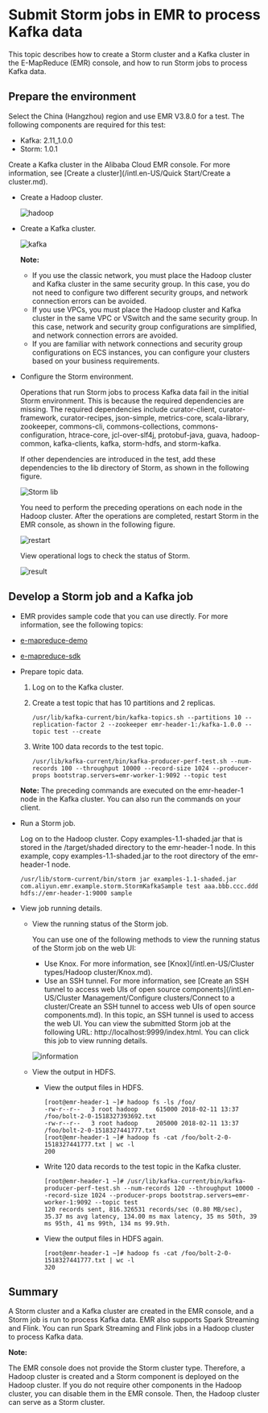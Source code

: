 # Submit Storm jobs in EMR to process Kafka data

This topic describes how to create a Storm cluster and a Kafka cluster in the E-MapReduce \(EMR\) console, and how to run Storm jobs to process Kafka data.

## Prepare the environment

Select the China \(Hangzhou\) region and use EMR V3.8.0 for a test. The following components are required for this test:

-   Kafka: 2.11\_1.0.0
-   Storm: 1.0.1

Create a Kafka cluster in the Alibaba Cloud EMR console. For more information, see [Create a cluster](/intl.en-US/Quick Start/Create a cluster.md).

-   Create a Hadoop cluster.

    ![hadoop](https://static-aliyun-doc.oss-accelerate.aliyuncs.com/assets/img/en-US/6298794061/p111847.png)

-   Create a Kafka cluster.

    ![kafka](https://static-aliyun-doc.oss-accelerate.aliyuncs.com/assets/img/en-US/7495326061/p12657.png)

    **Note:**

    -   If you use the classic network, you must place the Hadoop cluster and Kafka cluster in the same security group. In this case, you do not need to configure two different security groups, and network connection errors can be avoided.
    -   If you use VPCs, you must place the Hadoop cluster and Kafka cluster in the same VPC or VSwitch and the same security group. In this case, network and security group configurations are simplified, and network connection errors are avoided.
    -   If you are familiar with network connections and security group configurations on ECS instances, you can configure your clusters based on your business requirements.
-   Configure the Storm environment.

    Operations that run Storm jobs to process Kafka data fail in the initial Storm environment. This is because the required dependencies are missing. The required dependencies include curator-client, curator-framework, curator-recipes, json-simple, metrics-core, scala-library, zookeeper, commons-cli, commons-collections, commons-configuration, htrace-core, jcl-over-slf4j, protobuf-java, guava, hadoop-common, kafka-clients, kafka, storm-hdfs, and storm-kafka.

    If other dependencies are introduced in the test, add these dependencies to the lib directory of Storm, as shown in the following figure.

    ![Storm lib](https://static-aliyun-doc.oss-accelerate.aliyuncs.com/assets/img/en-US/8064879751/p12659.png)

    You need to perform the preceding operations on each node in the Hadoop cluster. After the operations are completed, restart Storm in the EMR console, as shown in the following figure.

    ![restart](https://static-aliyun-doc.oss-accelerate.aliyuncs.com/assets/img/en-US/1497593061/p12660.png)

    View operational logs to check the status of Storm.

    ![result](https://static-aliyun-doc.oss-accelerate.aliyuncs.com/assets/img/en-US/9064879751/p12661.png)


## Develop a Storm job and a Kafka job

-   EMR provides sample code that you can use directly. For more information, see the following topics:

-   [e-mapreduce-demo](https://github.com/aliyun/aliyun-emapreduce-demo)
-   [e-mapreduce-sdk](https://github.com/aliyun/aliyun-emapreduce-sdk)
-   Prepare topic data.

    1.  Log on to the Kafka cluster.
    2.  Create a test topic that has 10 partitions and 2 replicas.

        ```
        /usr/lib/kafka-current/bin/kafka-topics.sh --partitions 10 --replication-factor 2 --zookeeper emr-header-1:/kafka-1.0.0 --topic test --create
        ```

    3.  Write 100 data records to the test topic.

        ```
        /usr/lib/kafka-current/bin/kafka-producer-perf-test.sh --num-records 100 --throughput 10000 --record-size 1024 --producer-props bootstrap.servers=emr-worker-1:9092 --topic test
        ```

    **Note:** The preceding commands are executed on the emr-header-1 node in the Kafka cluster. You can also run the commands on your client.

-   Run a Storm job.

    Log on to the Hadoop cluster. Copy examples-1.1-shaded.jar that is stored in the /target/shaded directory to the emr-header-1 node. In this example, copy examples-1.1-shaded.jar to the root directory of the emr-header-1 node.

    ```
    /usr/lib/storm-current/bin/storm jar examples-1.1-shaded.jar com.aliyun.emr.example.storm.StormKafkaSample test aaa.bbb.ccc.ddd hdfs://emr-header-1:9000 sample
    ```

-   View job running details.
    -   View the running status of the Storm job.

        You can use one of the following methods to view the running status of the Storm job on the web UI:

        -   Use Knox. For more information, see [Knox](/intl.en-US/Cluster types/Hadoop cluster/Knox.md).
        -   Use an SSH tunnel. For more information, see [Create an SSH tunnel to access web UIs of open source components](/intl.en-US/Cluster Management/Configure clusters/Connect to a cluster/Create an SSH tunnel to access web UIs of open source components.md).
        In this topic, an SSH tunnel is used to access the web UI. You can view the submitted Storm job at the following URL: http://localhost:9999/index.html. You can click this job to view running details.

        ![information](https://static-aliyun-doc.oss-accelerate.aliyuncs.com/assets/img/en-US/9064879751/p12663.png)

    -   View the output in HDFS.
        -   View the output files in HDFS.

            ```
            [root@emr-header-1 ~]# hadoop fs -ls /foo/
            -rw-r--r--   3 root hadoop     615000 2018-02-11 13:37 /foo/bolt-2-0-1518327393692.txt
            -rw-r--r--   3 root hadoop     205000 2018-02-11 13:37 /foo/bolt-2-0-1518327441777.txt
            [root@emr-header-1 ~]# hadoop fs -cat /foo/bolt-2-0-1518327441777.txt | wc -l
            200
            ```

        -   Write 120 data records to the test topic in the Kafka cluster.

            ```
            [root@emr-header-1 ~]# /usr/lib/kafka-current/bin/kafka-producer-perf-test.sh --num-records 120 --throughput 10000 --record-size 1024 --producer-props bootstrap.servers=emr-worker-1:9092 --topic test
            120 records sent, 816.326531 records/sec (0.80 MB/sec), 35.37 ms avg latency, 134.00 ms max latency, 35 ms 50th, 39 ms 95th, 41 ms 99th, 134 ms 99.9th.
            ```

        -   View the output files in HDFS again.

            ```
            [root@emr-header-1 ~]# hadoop fs -cat /foo/bolt-2-0-1518327441777.txt | wc -l
            320
            ```


## Summary

A Storm cluster and a Kafka cluster are created in the EMR console, and a Storm job is run to process Kafka data. EMR also supports Spark Streaming and Flink. You can run Spark Streaming and Flink jobs in a Hadoop cluster to process Kafka data.

**Note:**

The EMR console does not provide the Storm cluster type. Therefore, a Hadoop cluster is created and a Storm component is deployed on the Hadoop cluster. If you do not require other components in the Hadoop cluster, you can disable them in the EMR console. Then, the Hadoop cluster can serve as a Storm cluster.

